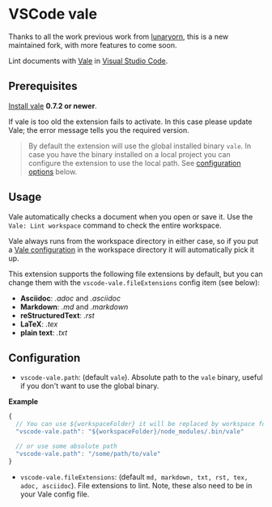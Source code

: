 # VSCode vale

Thanks to all the work previous work from [lunaryorn](https://github.com/testthedocs/vscode-vale/commits?author=lunaryorn), this is a new maintained fork, with more features to come soon.

Lint documents with [Vale][vale] in [Visual Studio Code][code].

[vale]: https://errata-ai.github.io/vale/

[code]: https://code.visualstudio.com

## Prerequisites

[Install vale][1] **0.7.2 or newer**.

If vale is too old the extension fails to activate.  In this case please update Vale; the error message tells you the required version.

> By default the extension will use the global installed binary `vale`. In case you have the binary installed on a local project you can configure the extension to use the local path. See [configuration options](#configuration) below.

[1]: https://errata-ai.github.io/vale/#installation

[issue]: https://github.com/testthedocs/vscode-vale/issues/new

## Usage

Vale automatically checks a document when you open or save it.  Use the `Vale: Lint workspace` command to check the entire workspace.

Vale always runs from the workspace directory in either case, so if you put a [Vale configuration][config] in the workspace directory it will automatically pick it up.

This extension supports the following file extensions by default, but you can change them with the `vscode-vale.fileExtensions` config item (see below):

-   **Asciidoc**: _.adoc_ and _.asciidoc_
-   **Markdown**: _.md_ and _.markdown_
-   **reStructuredText**: _.rst_
-   **LaTeX**: _.tex_
-   **plain text**: _.txt_

[config]: https://errata-ai.github.io/vale/config/

## Configuration

-   `vscode-vale.path`: (default `vale`). Absolute path to the `vale` binary, useful if you don't want to use the global binary.

**Example**

```js
{
  // You can use ${workspaceFolder} it will be replaced by workspace folder path
  "vscode-vale.path": "${workspaceFolder}/node_modules/.bin/vale"

  // or use some absolute path
  "vscode-vale.path": "/some/path/to/vale"
}
```

-   `vscode-vale.fileExtensions`: (default `md, markdown, txt, rst, tex, adoc, asciidoc`). File extensions to lint. Note, these also need to be in your Vale config file.
